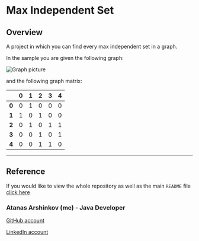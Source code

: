 # Max Independent Set

## Overview

A project in which you can find every max independent set in a graph.

In the sample you are given the following graph:

![Graph picture](https://github.com/aarshinkov/ADS2018Informatics/blob/master/AtanasArshinkov_1601261054/Resources/graph.png "Graph")

and the following graph matrix:

|         |  0  |  1  |  2  |  3  |  4  |
| :------ | :-: | :-: | :-: | :-: | --: |
|  **0**  |  0  |  1  |  0  |  0  |  0  |
|  **1**  |  1  |  0  |  1  |  0  |  0  |
|  **2**  |  0  |  1  |  0  |  1  |  1  |
|  **3**  |  0  |  0  |  1  |  0  |  1  |
|  **4**  |  0  |  0  |  1  |  1  |  0  |

___

## Reference

If you would like to view the whole repository as well as the main `README` file [click here](https://github.com/aarshinkov/ADS2018Informatics/tree/master/AtanasArshinkov_1601261054)

### Atanas Arshinkov (me) - Java Developer

[GitHub account](https://www.github.com/aarshinkov)

[LinkedIn account](https://www.linkedin.com/in/atanas-arshinkov)
